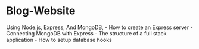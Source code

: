 # Blog-Website
Using Node.js, Express, And MongoDB, - How to create an Express server - Connecting MongoDB with Express - The structure of a full stack application - How to setup database hooks
